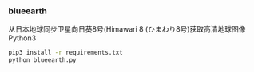 ### blueearth
从日本地球同步卫星向日葵8号(Himawari 8 (ひまわり8号)获取高清地球图像  
Python3  

```bash
pip3 install -r requirements.txt  
python blueearth.py  
```
